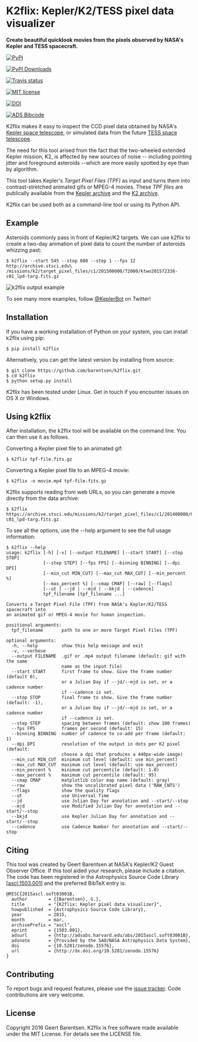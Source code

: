 K2flix: Kepler/K2/TESS pixel data visualizer
============================================

**Create beautiful quicklook movies from the pixels observed by NASA's
Kepler and TESS spacecraft.**

[![PyPI](http://img.shields.io/pypi/v/k2flix.svg)](https://pypi.python.org/pypi/k2flix/)

[![PyPI Downloads](http://img.shields.io/pypi/dm/k2flix.svg)](https://pypi.python.org/pypi/k2flix/)

[![Travis status](http://img.shields.io/travis/barentsen/k2flix/master.svg)](http://travis-ci.org/barentsen/k2flix)

[![MIT license](http://img.shields.io/badge/license-MIT-blue.svg)](https://github.com/barentsen/k2flix/blob/master/LICENSE)

[![DOI](https://zenodo.org/badge/doi/10.5281/zenodo.15576.svg)](http://dx.doi.org/10.5281/zenodo.15576)

[![ADS Bibcode](https://img.shields.io/badge/NASA%20ADS-2015ascl.soft03001B-blue.svg)](http://adsabs.harvard.edu/abs/2015ascl.soft03001B)

K2flix makes it easy to inspect the CCD pixel data obtained by NASA's
[Kepler space telescope](http://keplerscience.nasa.gov), or simulated
data from the future [TESS space telescope](https://tess.gsfc.nasa.gov).

The need for this tool arised from the fact that the two-wheeled
extended Kepler mission, K2, is affected by new sources of noise --
including pointing jitter and foreground asteroids --which are more
easily spotted by eye than by algorithm.

This tool takes Kepler's *Target Pixel Files (TPF)* as input and turns
them into contrast-stretched animated gifs or MPEG-4 movies. These *TPF
files* are publically available from the [Kepler
archive](https://archive.stsci.edu/missions/kepler/target_pixel_files/)
and the [K2
archive](https://archive.stsci.edu/missions/k2/target_pixel_files/).

K2flix can be used both as a command-line tool or using its Python API.

Example
-------

Asteroids commonly pass in front of Kepler/K2 targets. We can use k2flix
to create a two-day animation of pixel data to count the number of
asteroids whizzing past:

    $ k2flix --start 545 --stop 680 --step 1 --fps 12 http://archive.stsci.edu\
    /missions/k2/target_pixel_files/c1/201500000/72000/ktwo201572338-c01_lpd-targ.fits.gz

![k2flix output example](https://raw.githubusercontent.com/barentsen/k2flix/master/examples/epic-201572338.gif)

To see many more examples, follow
[@KeplerBot](https://twitter.com/KeplerBot) on Twitter!

Installation
------------

If you have a working installation of Python on your system, you can
install k2flix using pip:

    $ pip install k2flix

Alternatively, you can get the latest version by installing from source:

    $ git clone https://github.com/barentsen/k2flix.git
    $ cd k2flix
    $ python setup.py install

K2flix has been tested under Linux. Get in touch if you encounter issues
on OS X or Windows.

Using k2flix
------------

After installation, the k2flix tool will be available on the command
line. You can then use it as follows.

Converting a Kepler pixel file to an animated gif:

    $ k2flix tpf-file.fits.gz

Converting a Kepler pixel file to an MPEG-4 movie:

    $ k2flix -o movie.mp4 tpf-file.fits.gz

K2flix supports reading from web URLs, so you can generate a movie
directly from the data archive:

    $ k2flix https://archive.stsci.edu/missions/k2/target_pixel_files/c1/201400000/00000/ktwo201400022-c01_lpd-targ.fits.gz

To see all the options, use the --help argument to see the full usage
information:

    $ k2flix --help
    usage: k2flix [-h] [-v] [--output FILENAME] [--start START] [--stop STOP]
                  [--step STEP] [--fps FPS] [--binning BINNING] [--dpi DPI]
                  [--min_cut MIN_CUT] [--max_cut MAX_CUT] [--min_percent %]
                  [--max_percent %] [--cmap CMAP] [--raw] [--flags]
                  [--ut | --jd | --mjd | --bkjd | --cadence]
                  tpf_filename [tpf_filename ...]

    Converts a Target Pixel File (TPF) from NASA's Kepler/K2/TESS spacecraft into
    an animated gif or MPEG-4 movie for human inspection.

    positional arguments:
      tpf_filename       path to one or more Target Pixel Files (TPF)

    optional arguments:
      -h, --help         show this help message and exit
      -v, --verbose
      --output FILENAME  .gif or .mp4 output filename (default: gif with the same
                         name as the input file)
      --start START      first frame to show. Give the frame number (default 0),
                         or a Julian Day if --jd/--mjd is set, or a cadence number
                         if --cadence is set.
      --stop STOP        final frame to show. Give the frame number (default: -1),
                         or a Julian Day if --jd/--mjd is set, or a cadence number
                         if --cadence is set.
      --step STEP        spacing between frames (default: show 100 frames)
      --fps FPS          frames per second (default: 15)
      --binning BINNING  number of cadence to co-add per frame (default: 1)
      --dpi DPI          resolution of the output in dots per K2 pixel (default:
                         choose a dpi that produces a 440px-wide image)
      --min_cut MIN_CUT  minimum cut level (default: use min_percent)
      --max_cut MAX_CUT  maximum cut level (default: use max_percent)
      --min_percent %    minimum cut percentile (default: 1.0)
      --max_percent %    maximum cut percentile (default: 95)
      --cmap CMAP        matplotlib color map name (default: gray)
      --raw              show the uncalibrated pixel data ('RAW_CNTS')
      --flags            show the quality flags
      --ut               use Universal Time
      --jd               use Julian Day for annotation and --start/--stop
      --mjd              use Modified Julian Day for annotation and --start/--stop
      --bkjd             use Kepler Julian Day for annotation and --start/--stop
      --cadence          use Cadence Number for annotation and --start/--stop

Citing
------

This tool was created by Geert Barentsen at NASA's Kepler/K2 Guest
Observer Office. If this tool aided your research, please include a
citation. The code has been registered in the Astrophysics Source Code
Library \[[ascl:1503.001](http://ascl.net/code/v/1069)\] and the
preferred BibTeX entry is:

    @MISC{2015ascl.soft03001B,
      author        = {{Barentsen}, G.},
      title         = "{K2flix: Kepler pixel data visualizer}",
      howpublished  = {Astrophysics Source Code Library},
      year          = 2015,
      month         = mar,
      archivePrefix = "ascl",
      eprint        = {1503.001},
      adsurl        = {http://adsabs.harvard.edu/abs/2015ascl.soft03001B},
      adsnote       = {Provided by the SAO/NASA Astrophysics Data System},
      doi           = {10.5281/zenodo.15576},
      url           = {http://dx.doi.org/10.5281/zenodo.15576}
    }

Contributing
------------

To report bugs and request features, please use the [issue
tracker](https://github.com/barentsen/k2flix/issues). Code contributions
are very welcome.

License
-------

Copyright 2016 Geert Barentsen. K2flix is free software made available
under the MIT License. For details see the LICENSE file.
